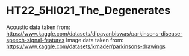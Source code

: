 # HT22_5HI021_The_Degenerates

Acoustic data taken from: https://www.kaggle.com/datasets/dipayanbiswas/parkinsons-disease-speech-signal-features
Image data taken from: https://www.kaggle.com/datasets/kmader/parkinsons-drawings
